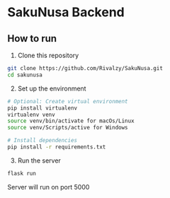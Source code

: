 # SakuNusa Backend
## How to run

1. Clone this repository
   
```bash
git clone https://github.com/Rivalzy/SakuNusa.git
cd sakunusa
```
2. Set up the environment
   
```bash
# Optional: Create virtual environment
pip install virtualenv
virtualenv venv
source venv/bin/activate for macOs/Linux
source venv/Scripts/active for Windows

# Install dependencies
pip install -r requirements.txt
```

3. Run the server

```bash
flask run
```

Server will run on port 5000
